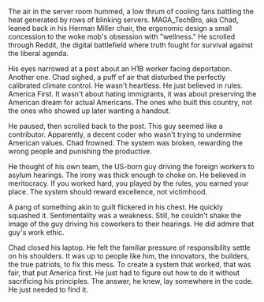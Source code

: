 The air in the server room hummed, a low thrum of cooling fans battling the heat generated by rows of blinking servers. MAGA_TechBro, aka Chad, leaned back in his Herman Miller chair, the ergonomic design a small concession to the woke mob's obsession with "wellness." He scrolled through Reddit, the digital battlefield where truth fought for survival against the liberal agenda.

His eyes narrowed at a post about an H1B worker facing deportation. Another one. Chad sighed, a puff of air that disturbed the perfectly calibrated climate control. He wasn't heartless. He just believed in rules. America First. It wasn't about hating immigrants, it was about preserving the American dream for actual Americans. The ones who built this country, not the ones who showed up later wanting a handout.

He paused, then scrolled back to the post. This guy seemed like a contributor. Apparently, a decent coder who wasn't trying to undermine American values. Chad frowned. The system was broken, rewarding the wrong people and punishing the productive.

He thought of his own team, the US-born guy driving the foreign workers to asylum hearings. The irony was thick enough to choke on. He believed in meritocracy. If you worked hard, you played by the rules, you earned your place. The system should reward excellence, not victimhood.

A pang of something akin to guilt flickered in his chest. He quickly squashed it. Sentimentality was a weakness. Still, he couldn't shake the image of the guy driving his coworkers to their hearings. He did admire that guy's work ethic.

Chad closed his laptop. He felt the familiar pressure of responsibility settle on his shoulders. It was up to people like him, the innovators, the builders, the true patriots, to fix this mess. To create a system that worked, that was fair, that put America first. He just had to figure out how to do it without sacrificing his principles. The answer, he knew, lay somewhere in the code. He just needed to find it.